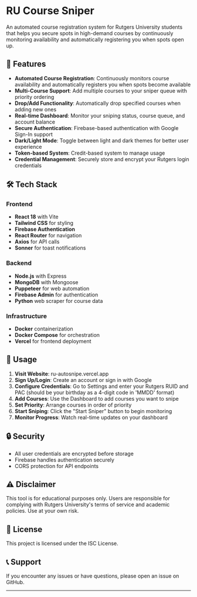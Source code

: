 # RU Course Sniper

An automated course registration system for Rutgers University students that helps you secure spots in high-demand courses by continuously monitoring availability and automatically registering you when spots open up.

## 🎯 Features

- **Automated Course Registration**: Continuously monitors course availability and automatically registers you when spots become available
- **Multi-Course Support**: Add multiple courses to your sniper queue with priority ordering
- **Drop/Add Functionality**: Automatically drop specified courses when adding new ones
- **Real-time Dashboard**: Monitor your sniping status, course queue, and account balance
- **Secure Authentication**: Firebase-based authentication with Google Sign-In support
- **Dark/Light Mode**: Toggle between light and dark themes for better user experience
- **Token-based System**: Credit-based system to manage usage
- **Credential Management**: Securely store and encrypt your Rutgers login credentials

## 🛠️ Tech Stack

### Frontend
- **React 18** with Vite
- **Tailwind CSS** for styling
- **Firebase Authentication**
- **React Router** for navigation
- **Axios** for API calls
- **Sonner** for toast notifications

### Backend
- **Node.js** with Express
- **MongoDB** with Mongoose
- **Puppeteer** for web automation
- **Firebase Admin** for authentication
- **Python** web scraper for course data

### Infrastructure
- **Docker** containerization
- **Docker Compose** for orchestration
- **Vercel** for frontend deployment


## 📱 Usage

1. **Visit Website**: ru-autosnipe.vercel.app
2. **Sign Up/Login**: Create an account or sign in with Google
3. **Configure Credentials**: Go to Settings and enter your Rutgers RUID and PAC (should be your birthday as a 4-digit code in 'MMDD' format)
4. **Add Courses**: Use the Dashboard to add courses you want to snipe
5. **Set Priority**: Arrange courses in order of priority
6. **Start Sniping**: Click the "Start Sniper" button to begin monitoring
7. **Monitor Progress**: Watch real-time updates on your dashboard

## 🔒 Security

- All user credentials are encrypted before storage
- Firebase handles authentication securely
- CORS protection for API endpoints

## ⚠️ Disclaimer

This tool is for educational purposes only. Users are responsible for complying with Rutgers University's terms of service and academic policies. Use at your own risk.

## 📄 License

This project is licensed under the ISC License.

## 📞 Support

If you encounter any issues or have questions, please open an issue on GitHub.

---

